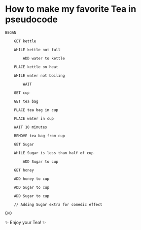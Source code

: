 # How to make my favorite Tea in pseudocode

	BEGAN
	
		GET kettle
	
		WHILE kettle not full
	
			ADD water to kettle
	
		PLACE kettle on heat
	
		WHILE water not boiling
	
			WAIT
	
		GET cup
	
		GET tea bag
	
		PLACE tea bag in cup
	
		PLACE water in cup
	
		WAIT 10 minutes
	
		REMOVE tea bag from cup

  		GET Sugar
	
		WHILE Sugar is less than half of cup
  			
			ADD Sugar to cup
	
		GET honey
	
		ADD honey to cup
	
		ADD Sugar to cup
	
		ADD Sugar to cup

  		// Adding Sugar extra for comedic effect
	
	END

:sparkles: Enjoy your Tea! :sparkles:
